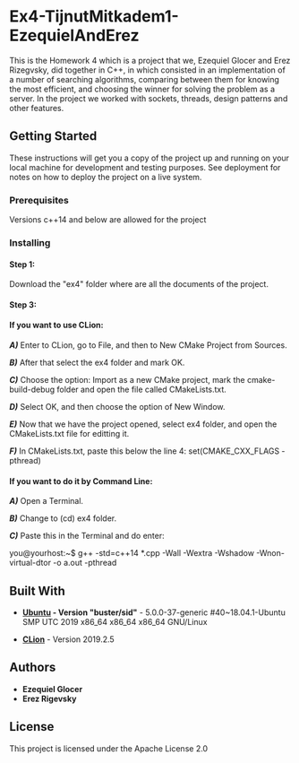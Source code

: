 # Ex4-TijnutMitkadem1-EzequielAndErez
This is the Homework 4 which is a project that we, Ezequiel Glocer and Erez Rizegvsky, did together in C++, in which consisted in an implementation of a number of searching algorithms, comparing between them for knowing the most efficient, and choosing the winner for solving the problem as a server. In the project we worked with sockets, threads, design patterns and other features.
## Getting Started

These instructions will get you a copy of the project up and running on your local machine for development and testing purposes. See deployment for notes on how to deploy the project on a live system.

### Prerequisites

Versions c++14 and below are allowed for the project

### Installing

#### Step 1:
Download the "ex4" folder where are all the documents of the project.

#### Step 3:

#### If you want to use CLion:

***A)*** Enter to CLion, go to File, and then to New CMake Project from Sources.

***B)*** After that select the ex4 folder and mark OK.

***C)*** Choose the option: Import as a new CMake project, mark the cmake-build-debug folder and open the file called      CMakeLists.txt. 

***D)*** Select OK, and then choose the option of New Window. 

***E)*** Now that we have the project opened, select ex4 folder, and open the CMakeLists.txt file for editting it.

***F)*** In CMakeLists.txt, paste this below the line 4: set(CMAKE_CXX_FLAGS -pthread)



#### If you want to do it by Command Line:

***A)*** Open a Terminal.

***B)*** Change to (cd) ex4 folder.

***C)*** Paste this in the Terminal and do enter:

you@yourhost:~$ g++ -std=c++14 *.cpp -Wall -Wextra -Wshadow -Wnon-virtual-dtor -o a.out -pthread


## Built With
* **[Ubuntu](https://ubuntu.com/download/desktop) - Version "buster/sid"** - 5.0.0-37-generic #40~18.04.1-Ubuntu SMP UTC 2019 x86_64 x86_64 x86_64 GNU/Linux

* **[CLion](https://www.jetbrains.com/es-es/clion/download/#section=linux)** - Version 2019.2.5

## Authors

* **Ezequiel Glocer**
* **Erez Rigevsky**

## License

This project is licensed under the Apache License 2.0
